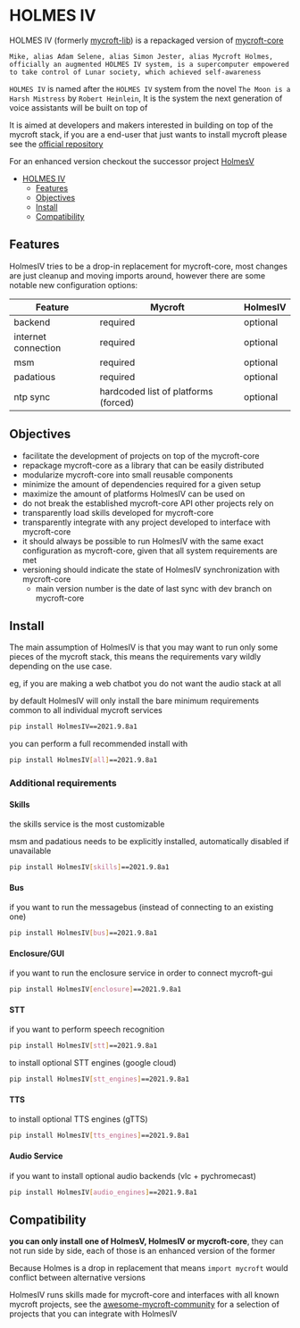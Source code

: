 # HOLMES IV

HOLMES IV (formerly [mycroft-lib](https://mycroft.ai/trademark/)) is a repackaged version of [mycroft-core](https://github.com/MycroftAI/mycroft-core/)

`Mike, alias Adam Selene, alias Simon Jester, alias Mycroft Holmes, officially an augmented HOLMES IV system, is a supercomputer empowered to take control of Lunar society, which achieved self-awareness`

`HOLMES IV` is named after the `HOLMES IV` system from the novel `The Moon is a Harsh Mistress` by `Robert Heinlein`, It is the system the next generation of voice assistants will be built on top of

It is aimed at developers and makers interested in building on top of the mycroft stack, if you are a end-user that just wants to install mycroft please see the [official repository](https://github.com/MycroftAI/mycroft-core/)

For an enhanced version checkout the successor project [HolmesV](https://github.com/HelloChatterbox/HolmesV)

- [HOLMES IV](#holmes-iv)
  * [Features](#features)
  * [Objectives](#objectives)
  * [Install](#install)
  * [Compatibility](#compatibility)
  
## Features

HolmesIV tries to be a drop-in replacement for mycroft-core, most changes are just cleanup and moving imports around, however there are some notable new configuration options:

| Feature                               | Mycroft                              | HolmesIV                               |
|---------------------------------------|--------------------------------------|----------------------------------------|
| backend                               | required                             | optional                               |
| internet connection                   | required                             | optional                               |
| msm                                   | required                             | optional                               |
| padatious                             | required                             | optional                               |
| ntp sync                              | hardcoded list of platforms (forced) | optional                               |


## Objectives

- facilitate the development of projects on top of the mycroft-core
- repackage mycroft-core as a library that can be easily distributed
- modularize mycroft-core into small reusable components
- minimize the amount of dependencies required for a given setup
- maximize the amount of platforms HolmesIV can be used on
- do not break the established mycroft-core API other projects rely on
- transparently load skills developed for mycroft-core
- transparently integrate with any project developed to interface with mycroft-core
- it should always be possible to run HolmesIV with the same exact configuration as mycroft-core, given that all system requirements are met
- versioning should indicate the state of HolmesIV synchronization with mycroft-core
   - main version number is the date of last sync with dev branch on mycroft-core
  

## Install

The main assumption of HolmesIV is that you may want to run only some pieces of the mycroft stack, this means the requirements vary wildly depending on the use case.

eg, if you are making a web chatbot you do not want the audio stack at all

by default HolmesIV will only install the bare minimum requirements common to all individual mycroft services

```bash
pip install HolmesIV==2021.9.8a1
```

you can perform a full recommended install with
```bash
pip install HolmesIV[all]==2021.9.8a1
```

### Additional requirements

#### Skills

the skills service is the most customizable

msm and padatious needs to be explicitly installed, automatically disabled if unavailable

```bash
pip install HolmesIV[skills]==2021.9.8a1
```

#### Bus

if you want to run the messagebus (instead of connecting to an existing one)
```bash
pip install HolmesIV[bus]==2021.9.8a1
```

#### Enclosure/GUI

if you want to run the enclosure service in order to connect mycroft-gui

```bash
pip install HolmesIV[enclosure]==2021.9.8a1
```

#### STT

if you want to perform speech recognition
```bash
pip install HolmesIV[stt]==2021.9.8a1
```

to install optional STT engines (google cloud)
```bash
pip install HolmesIV[stt_engines]==2021.9.8a1
```

#### TTS
to install optional TTS engines (gTTS)
```bash
pip install HolmesIV[tts_engines]==2021.9.8a1
```

#### Audio Service

if you want to install optional audio backends (vlc + pychromecast)
```bash
pip install HolmesIV[audio_engines]==2021.9.8a1
```

  
## Compatibility

**you can only install one of HolmesV, HolmesIV or mycroft-core**, they can not run side by side, each of those is an enhanced version of the former

Because Holmes is a drop in replacement that means `import mycroft` would conflict between alternative versions

HolmesIV runs skills made for mycroft-core and interfaces with all known mycroft projects, see the [awesome-mycroft-community](https://github.com/ChanceNCounter/awesome-mycroft-community) for a selection of projects that you can integrate with HolmesIV
 